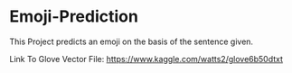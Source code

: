 # Emoji-Prediction

This Project predicts an emoji on the basis of the sentence given.

Link To Glove Vector File: https://www.kaggle.com/watts2/glove6b50dtxt
